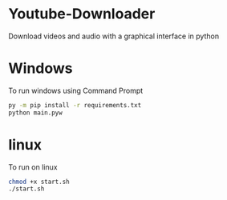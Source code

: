 # Youtube-Downloader
Download videos and audio with a graphical interface in python

# Windows
To run windows using Command Prompt
```sh
py -m pip install -r requirements.txt
python main.pyw
```

# linux
To run on linux
```sh
chmod +x start.sh
./start.sh
```
